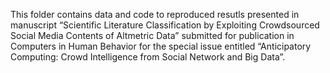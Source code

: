 This folder contains data and code to reproduced resutls presented in manuscript “Scientific Literature Classification by Exploiting Crowdsourced Social Media Contents of Altmetric Data” submitted for publication in Computers in Human Behavior for the special issue entitled “Anticipatory Computing: Crowd Intelligence from Social Network and Big Data”. 
